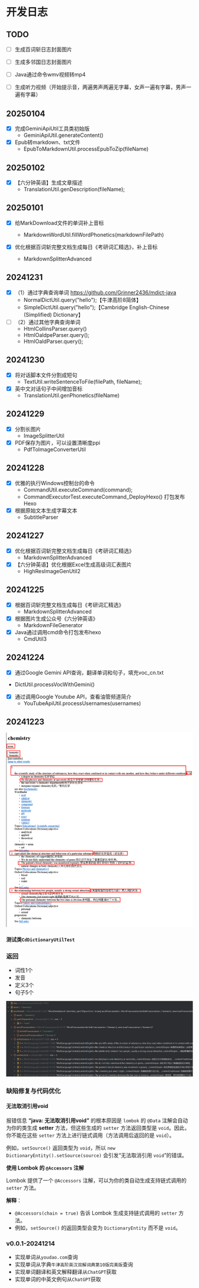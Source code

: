 # 开发日志



## TODO
- [ ] 生成百词斩日志封面图片
- [ ] 生成多邻国日志封面图片
- [ ] Java通过命令wmv视频转mp4
- [ ] 生成听力视频（开始提示音，两遍男声两遍无字幕，女声一遍有字幕，男声一遍有字幕）



## 20250104

- [x] 完成GeminiApiUtil工具类初始版
  - GeminiApiUtil.generateContent()
- [x] Epub转markdown、txt文件
  - EpubToMarkdownUtil.processEpubToZip(fileName)

## 20250102

- [x] 【六分钟英语】生成文章描述
  - TranslationUtil.genDescription(fileName);

## 20250101

- [x] 给MarkDownload文件的单词补上音标
  - MarkdownWordUtil.fillWordPhonetics(markdownFilePath)

- [x] 优化根据百词斩完整文档生成每日《考研词汇精选》，补上音标
  - MarkdownSplitterAdvanced

## 20241231

- [x] （1）通过字典查询单词 https://github.com/Grinner2436/mdict-java
  - NormalDictUtil.query("hello");【牛津高阶8简体】
  - SimpleDictUtil.query("hello");【Cambridge English-Chinese (Simplified) Dictionary】
- [ ] （2）通过其他字典查询单词
  - HtmlCollinsParser.query()
  - HtmlOaldpeParser.query();
  - HtmlOaldParser.query();


## 20241230

- [x] 将对话脚本文件分割成短句
  - TextUtil.writeSentenceToFile(filePath, fileName);
- [x] 英中文对话句子中间增加音标
  - TranslationUtil.genPhonetics(fileName)

## 20241229

- [x] 分割长图片
  - ImageSplitterUtil
- [x] PDF保存为图片，可以设置清晰度ppi
  - PdfToImageConverterUtil


## 20241228

- [x] 优雅的执行Windows控制台的命令
  - CommandUtil.executeCommand(command);
  - CommandExecutorTest.executeCommand_DeployHexo() 打包发布Hexo
- [x] 根据原始文本生成字幕文本
  - SubtitleParser


## 20241227

- [x] 优化根据百词斩完整文档生成每日《考研词汇精选》
  - MarkdownSplitterAdvanced
- [x] 【六分钟英语】优化根据Excel生成高级词汇表图片
  - HighResImageGenUtil2
  
## 20241225


- [x] 根据百词斩完整文档生成每日《考研词汇精选》
  - MarkdownSplitterAdvanced
- [x] 根据图片生成公众号《六分钟英语》
  - MarkdownFileGenerator
- [x] Java通过调用cmd命令打包发布hexo
  - CmdUtil3

## 20241224

- [x]  通过Google Gemini API查询，翻译单词和句子，填充voc_cn.txt
  - DictUtil.processVocWithGemini()
- [x] 通过调用Google Youtube API，查看油管频道简介
  - YouTubeApiUtil.processUsernames(usernames)

## 20241223

![image-20241217102927661](DevelopmentLog/image-20241217102927661.png)



#### 测试类`CdDictionaryUtilTest`

### 返回

* 词性1个
* 发音
* 定义3个
* 句子5个

![image-20241217110644537](DevelopmentLog/image-20241217110644537.png)



### 缺陷修复与代码优化

#### 无法取消引用void

报错信息 **“java: 无法取消引用void”** 的根本原因是 `lombok` 的 `@Data` 注解会自动为你的类生成 **setter** 方法，但这些生成的 `setter` 方法返回类型是 `void`。因此，你不能在这些 `setter` 方法上进行链式调用（方法调用后返回的是 `void`）。

例如，`setSource()` 返回类型为 `void`，所以 `new DictionaryEntity().setSource(source)` 会引发“无法取消引用 `void`”的错误。

**使用 Lombok 的 `@Accessors` 注解**

Lombok 提供了一个 `@Accessors` 注解，可以为你的类自动生成支持链式调用的 `setter` 方法。

**解释**：

- `@Accessors(chain = true)` 告诉 Lombok 生成支持链式调用的 `setter` 方法。
- 例如，`setSource()` 的返回类型会变为 `DictionaryEntity` 而不是 `void`。

### v0.0.1-20241214

* 实现单词从`youdao.com`查询
* 实现单词从字典`牛津高阶英汉双解词典第10版完美版`查询
* 实现单词翻译和英文解释翻译从`ChatGPT`获取
* 实现单词的中英文例句从`ChatGPT`获取

